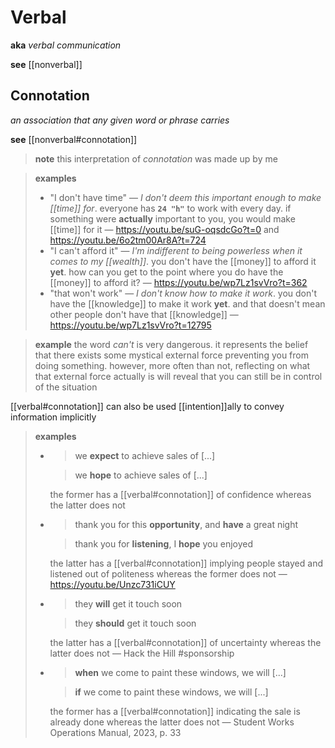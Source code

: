 # Verbal

**aka** _verbal communication_

**see** [[nonverbal]]

## Connotation

_an association that any given word or phrase carries_

**see** [[nonverbal#connotation]]

> **note** this interpretation of _connotation_ was made up by me

> **examples**
>
> - "I don't have time" &mdash; _I don't deem this important enough to make [[time]] for_. everyone has **`24 "h"`** to work with every day. if something were **actually** important to you, you would make [[time]] for it &mdash; <https://youtu.be/suG-oqsdcGo?t=0> and <https://youtu.be/6o2tm00Ar8A?t=724>
> - "I can't afford it" &mdash; _I'm indifferent to being powerless when it comes to my [[wealth]]_. you don't have the [[money]] to afford it **yet**. how can you get to the point where you do have the [[money]] to afford it? &mdash; <https://youtu.be/wp7Lz1svVro?t=362>
> - "that won't work" &mdash; _I don't know how to make it work_. you don't have the [[knowledge]] to make it work **yet**. and that doesn't mean other people don't have that [[knowledge]] &mdash; <https://youtu.be/wp7Lz1svVro?t=12795>

> **example** the word _can't_ is very dangerous. it represents the belief that there exists some mystical external force preventing you from doing something. however, more often than not, reflecting on what that external force actually is will reveal that you can still be in control of the situation

[[verbal#connotation]] can also be used [[intention]]ally to convey information implicitly

> **examples**
>
> - > we **expect** to achieve sales of [...]
>
>   > we **hope** to achieve sales of [...]
>
>   the former has a [[verbal#connotation]] of confidence whereas the latter does not
>
> - > thank you for this **opportunity**, and **have** a great night
>
>   > thank you for **listening**, I **hope** you enjoyed
>
>   the latter has a [[verbal#connotation]] implying people stayed and listened out of politeness whereas the former does not &mdash; <https://youtu.be/Unzc731iCUY>
>
> - > they **will** get it touch soon
>
>   > they **should** get it touch soon
>
>   the latter has a [[verbal#connotation]] of uncertainty whereas the latter does not &mdash; Hack the Hill #sponsorship
>
> - > **when** we come to paint these windows, we will [...]
>
>   > **if** we come to paint these windows, we will [...]
>
>   the former has a [[verbal#connotation]] indicating the sale is already done whereas the latter does not &mdash; Student Works Operations Manual, 2023, p. 33
